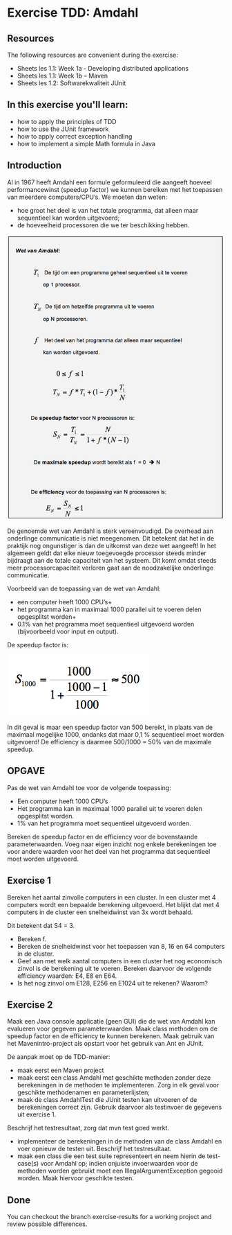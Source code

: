 Exercise TDD: Amdahl
=========================
Resources
-------------
The following resources are convenient during the exercise:

* Sheets les 1.1: Week 1a - Developing distributed applications
* Sheets les 1.1: Week 1b – Maven
* Sheets les 1.2: Softwarekwaliteit JUnit

In this exercise you'll learn:
------------------------------
* how to apply the principles of TDD
* how to use the JUnit framework
* how to apply correct exception handling
* how to implement a simple Math formula in Java


Introduction
------------
Al in 1967 heeft Amdahl een formule geformuleerd die aangeeft hoeveel performancewinst (speedup factor) we kunnen bereiken met het toepassen van meerdere computers/CPU’s. We moeten dan weten:
* hoe groot het deel is van het totale programma, dat alleen maar sequentieel kan worden uitgevoerd;
* de hoeveelheid processoren die we ter beschikking hebben.

![Alt text](images/amdahl-law.png)

De genoemde wet van Amdahl is sterk vereenvoudigd. De overhead aan onderlinge communicatie is niet meegenomen. Dit betekent dat het in de praktijk nog ongunstiger is dan de uitkomst van deze wet aangeeft! In het algemeen geldt dat elke nieuw toegevoegde processor steeds minder bijdraagt aan de totale capaciteit van het systeem. Dit komt omdat steeds meer processorcapaciteit verloren gaat aan de noodzakelijke onderlinge communicatie.

Voorbeeld van de toepassing van de wet van Amdahl:
* een computer heeft 1000 CPU’s+
* het programma kan in maximaal 1000 parallel uit te voeren delen opgesplitst worden+
* 0.1% van het programma moet sequentieel uitgevoerd worden (bijvoorbeeld voor input en output).

De speedup factor is:

![Alt text](images/example-speedup.png)

In dit geval is maar een speedup factor van 500 bereikt, in plaats van de maximaal mogelijke 1000, ondanks dat maar 0,1 % sequentieel moet worden uitgevoerd! De efficiency is daarmee 500/1000 = 50% van de maximale speedup.

OPGAVE
------
Pas de wet van Amdahl toe voor de volgende toepassing:
* Een computer heeft 1000 CPU’s
* Het programma kan in maximaal 1000 parallel uit te voeren delen opgesplitst worden.
* 1% van het programma moet sequentieel uitgevoerd worden.

Bereken de speedup factor en de efficiency voor de bovenstaande parameterwaarden. Voeg naar eigen inzicht nog enkele berekeningen toe voor andere waarden voor het deel van het programma dat sequentieel moet worden uitgevoerd.

Exercise 1
----------
Bereken het aantal zinvolle computers in een cluster. In een cluster met 4 computers wordt een bepaalde berekening uitgevoerd. Het blijkt dat met 4 computers in de cluster een snelheidwinst van 3x wordt behaald.

Dit betekent dat S4 = 3.
* Bereken f.
* Bereken de snelheidwinst voor het toepassen van 8, 16 en 64 computers in de cluster.
* Geef aan met welk aantal computers in een cluster het nog economisch zinvol is de berekening uit te voeren. Bereken daarvoor de volgende efficiency waarden: E4, E8 en E64.
* Is het nog zinvol om E128, E256 en E1024 uit te rekenen? Waarom?

Exercise 2
----------
Maak een Java console applicatie (geen GUI) die de wet van Amdahl kan evalueren voor gegeven parameterwaarden. Maak class methoden om de speedup factor en de efficiency te kunnen berekenen. Maak gebruik van het Mavenintro-project als opstart voor het gebruik van Ant en JUnit.

De aanpak moet op de TDD-manier:
* maak eerst een Maven project
* maak eerst een class Amdahl met geschikte methoden zonder deze berekeningen in de methoden te implementeren. Zorg in elk geval voor geschikte methodenamen en parameterlijsten;
* maak de class AmdahlTest die JUnit testen kan uitvoeren of de berekeningen correct zijn. Gebruik daarvoor als testinvoer de gegevens uit exercise 1.

Beschrijf het testresultaat, zorg dat mvn test goed werkt.
* implementeer de berekeningen in de methoden van de class Amdahl en voer opnieuw de testen uit. Beschrijf het testresultaat.
* maak een class die een test suite representeert en neem hierin de test-case(s) voor Amdahl op;
indien onjuiste invoerwaarden voor de methoden worden gebruikt moet een IllegalArgumentException gegooid worden. Maak hiervoor geschikte testen.

Done
----
You can checkout the branch exercise-results for a working project and review possible differences.

